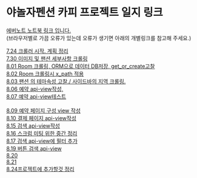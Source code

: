 # 야놀자펜션 카피 프로젝트 일지 링크  

[에버노트 노트북 링크 입니다.](https://www.evernote.com/pub/nadcdc/yapen_copy_log)    
(브라우저별로 가끔 오류가 있는데 오류가 생기면 아래의 개별링크를 참고해 주세요.)  

[7.24 크롤러 시작. 계획 정리](https://www.evernote.com/shard/s372/sh/1bd9fe48-3bb3-4d2c-b922-c76daa15a810/4a03146d9cc8c55402c661dcfba6ead0)    
[7.30 이미지 및 팬션 세부사항 크롤링 ](https://www.evernote.com/shard/s372/sh/1e577d1f-5dce-406e-b8aa-4037accf6887/7cfdb1f8bc51c89046e61015fdb8555f)      
[8.01 Room 크롤링, ORM으로 데이터 DB저장, get\_or\_create고찰](https://www.evernote.com/shard/s372/sh/86b4fd26-ff41-406b-8e86-58ac92af13af/4aa2fbd4e965b5049713eac486af6f89)     
[8.02 Room 크롤링시 x\_path 적용 ](https://www.evernote.com/shard/s372/sh/f882606c-0877-4c0d-a913-a7ec3af52cb8/e2cfaff03988773be6ecde7fba9e4898)    
[8.03 팬션 의 테마속성 고찰./ 사이드바의 지역 크롤링.](https://www.evernote.com/shard/s372/sh/d0c56dcf-f7b5-4430-a156-42741481a08d/5546e703a71f70ecc6f7081ded41a73a)     
[8.06 예약 api-view작성,](https://www.evernote.com/shard/s372/sh/24f54b92-5eab-4373-ad92-ec400472dfce/716a8d8d578bff693f2bcb776a382fe6)    
[8.07 예약 api-view테스트](https://www.evernote.com/shard/s372/sh/eeb0d210-36d2-4daa-a13a-9e577ed0ca45/b6cbb13037fc650e07a88993dfd3f6c9)     
[](https://www.evernote.com/shard/s372/sh/9c1e3a3e-1130-4b0a-b99e-c10ce27ec69e/cfa2bade6c5435caaf464d36710d7272)     
[8.09 예약 페이지 구성 view 작성 ](https://www.evernote.com/shard/s372/sh/9c1e3a3e-1130-4b0a-b99e-c10ce27ec69e/cfa2bade6c5435caaf464d36710d7272)    
[8.10 결제 페이지 api-view작성](https://www.evernote.com/shard/s372/sh/dff91cc9-ebe1-4d38-96cd-88239568996f/b78db3e60361295e7ab3b8e0bb3cf8f1)    
[8.15 검색 api-view작성](https://www.evernote.com/shard/s372/sh/ded95b21-fbd1-4b18-8c06-db4bf41391d9/f0dc4984902d5e7aed3343c31f93a111)     
[8.16 스크럼 미팅 위한 중간 정리](https://www.evernote.com/shard/s372/sh/1e1021a5-eaac-4093-8d1d-9691004b6499/93edc759a69262d16ce3fce9b1639c54)    
[8.17 검색 api-view에 필터 추가](https://www.evernote.com/shard/s372/sh/6682d90b-a183-4b14-aa81-d8ed977d3900/24fbfc1d2dc644d4374c0166ea4256db)     
[8.19 버튼 검색 api-view](https://www.evernote.com/shard/s372/sh/959190e0-a909-4674-b39c-baa544225655/ce84519c98bdbde4c75bfb0ea0434350)     
[8.20](https://www.evernote.com/shard/s372/sh/e52f197f-d635-43fa-9df0-5bbb54af824b/624aa5356aae30ead8b0ee11b8474dc9)    
[8.21](https://www.evernote.com/shard/s372/sh/918edbbf-ba27-4a47-8787-95e4f6b823c3/3a2e21f9a97d04699f9bdc57b8ad33ef)     
[8.24프로젝트에 추가할것 정리](https://www.evernote.com/shard/s372/sh/b15de1ab-573c-49c4-8b36-0d78a30a5bce/f69ab0ad4fdc1bfdfefa66942c59a8bb)     


